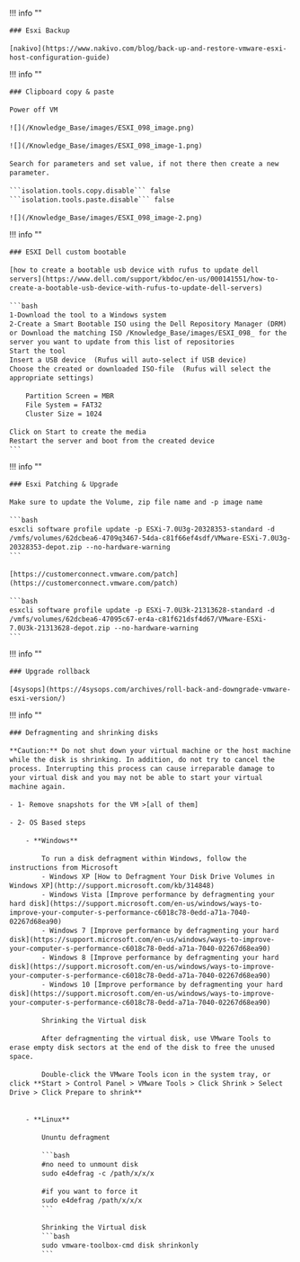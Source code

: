 !!! info ""

    ### Esxi Backup

    [nakivo](https://www.nakivo.com/blog/back-up-and-restore-vmware-esxi-host-configuration-guide)


!!! info ""

    ### Clipboard copy & paste

    Power off VM

    ![](/Knowledge_Base/images/ESXI_098_image.png)

    ![](/Knowledge_Base/images/ESXI_098_image-1.png)

    Search for parameters and set value, if not there then create a new parameter.

    ```isolation.tools.copy.disable``` false
    ```isolation.tools.paste.disable``` false

    ![](/Knowledge_Base/images/ESXI_098_image-2.png)


!!! info ""

    ### ESXI Dell custom bootable

    [how to create a bootable usb device with rufus to update dell servers](https://www.dell.com/support/kbdoc/en-us/000141551/how-to-create-a-bootable-usb-device-with-rufus-to-update-dell-servers)

    ```bash
    1-Download the tool to a Windows system
    2-Create a Smart Bootable ISO using the Dell Repository Manager (DRM)  or Download the matching ISO /Knowledge_Base/images/ESXI_098_ for the server you want to update from this list of repositories
    Start the tool
    Insert a USB device  (Rufus will auto-select if USB device)
    Choose the created or downloaded ISO-file  (Rufus will select the appropriate settings)

        Partition Screen = MBR
        File System = FAT32
        Cluster Size = 1024

    Click on Start to create the media
    Restart the server and boot from the created device
    ```


!!! info ""

    ### Esxi Patching & Upgrade

    Make sure to update the Volume, zip file name and -p image name

    ```bash
    esxcli software profile update -p ESXi-7.0U3g-20328353-standard -d /vmfs/volumes/62dcbea6-4709q3467-54da-c81f66ef4sdf/VMware-ESXi-7.0U3g-20328353-depot.zip --no-hardware-warning
    ```

    [https://customerconnect.vmware.com/patch](https://customerconnect.vmware.com/patch)

    ```bash
    esxcli software profile update -p ESXi-7.0U3k-21313628-standard -d /vmfs/volumes/62dcbea6-47095c67-er4a-c81f621dsf4d67/VMware-ESXi-7.0U3k-21313628-depot.zip --no-hardware-warning
    ```

!!! info ""

    ### Upgrade rollback

    [4sysops](https://4sysops.com/archives/roll-back-and-downgrade-vmware-esxi-version/)


!!! info ""

    ### Defragmenting and shrinking disks

    **Caution:** Do not shut down your virtual machine or the host machine while the disk is shrinking. In addition, do not try to cancel the process. Interrupting this process can cause irreparable damage to your virtual disk and you may not be able to start your virtual machine again.

    - 1- Remove snapshots for the VM >[all of them]
        
    - 2- OS Based steps
        
        - **Windows**
            
            To run a disk defragment within Windows, follow the instructions from Microsoft  
            - Windows XP [How to Defragment Your Disk Drive Volumes in Windows XP](http://support.microsoft.com/kb/314848)
            - Windows Vista [Improve performance by defragmenting your hard disk](https://support.microsoft.com/en-us/windows/ways-to-improve-your-computer-s-performance-c6018c78-0edd-a71a-7040-02267d68ea90)
            - Windows 7 [Improve performance by defragmenting your hard disk](https://support.microsoft.com/en-us/windows/ways-to-improve-your-computer-s-performance-c6018c78-0edd-a71a-7040-02267d68ea90)
            - Windows 8 [Improve performance by defragmenting your hard disk](https://support.microsoft.com/en-us/windows/ways-to-improve-your-computer-s-performance-c6018c78-0edd-a71a-7040-02267d68ea90)
            - Windows 10 [Improve performance by defragmenting your hard disk](https://support.microsoft.com/en-us/windows/ways-to-improve-your-computer-s-performance-c6018c78-0edd-a71a-7040-02267d68ea90)
    
            Shrinking the Virtual disk
            
            After defragmenting the virtual disk, use VMware Tools to erase empty disk sectors at the end of the disk to free the unused space.
                
            Double-click the VMware Tools icon in the system tray, or click **Start > Control Panel > VMware Tools > Click Shrink > Select Drive > Click Prepare to shrink**
                
            
        - **Linux**
            
            Ununtu defragment
                
            ```bash
            #no need to unmount disk
            sudo e4defrag -c /path/x/x/x

            #if you want to force it
            sudo e4defrag /path/x/x/x
            ```

            Shrinking the Virtual disk
            ```bash
            sudo vmware-toolbox-cmd disk shrinkonly
            ```





